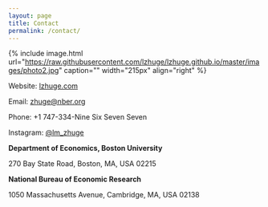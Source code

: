 ```yaml
---
layout: page
title: Contact
permalink: /contact/
---
```


{% include image.html url="https://raw.githubusercontent.com/lzhuge/lzhuge.github.io/master/images/photo2.jpg" caption="" width="215px" align="right" %}

Website: [lzhuge.com]

Email: [zhuge@nber.org]

Phone: +1 747-334-Nine Six Seven Seven

Instagram: [@lm_zhuge]

**Department of Economics, Boston University**

270 Bay State Road, Boston, MA, USA 02215

**National Bureau of Economic Research**

1050 Massachusetts Avenue, Cambridge, MA, USA 02138

[lzhuge.com]: https://www.lzhuge.com

[zhuge@nber.org]: mailto:zhuge@nber.org

[@lm_zhuge]: https://www.instagram.com/lm_zhuge/
